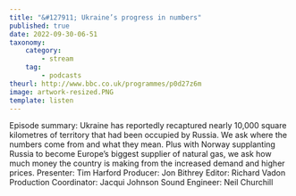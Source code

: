 ```yaml
---
title: "&#127911; Ukraine’s progress in numbers"
published: true
date: 2022-09-30-06-51
taxonomy:
    category:
        - stream
    tag:
        - podcasts
theurl: http://www.bbc.co.uk/programmes/p0d27z6m
image: artwork-resized.PNG
template: listen
---
```


Episode summary: Ukraine has reportedly recaptured nearly 10,000 square kilometres of territory that had been occupied by Russia. We ask where the numbers come from and what they mean. Plus with Norway supplanting Russia to become Europe&rsquo;s biggest supplier of natural gas, we ask how much money the country is making from the increased demand and higher prices. Presenter: Tim Harford Producer: Jon Bithrey Editor: Richard Vadon Production Coordinator: Jacqui Johnson Sound Engineer: Neil Churchill
